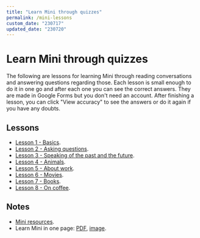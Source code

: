 ```yaml
---
title: "Learn Mini through quizzes"
permalink: /mini-lessons
custom_date: "230717"
updated_date: "230720"
---
```


# Learn Mini through quizzes

The following are lessons for learning Mini through reading conversations and answering questions regarding those. Each lesson is small enough to do it in one go and after each one you can see the correct answers. They are made in Google Forms but you don't need an account. After finishing a lesson, you can click "View accuracy" to see the answers or do it again if you have any doubts.

## Lessons

- [Lesson 1 - Basics](https://forms.gle/2R5iWHBZ4VWDUE4v5).
- [Lesson 2 - Asking questions](https://forms.gle/Ggb4y3ZmtqrQrgmD7).
- [Lesson 3 - Speaking of the past and the future](https://forms.gle/GB1GMNTKGBHUJWZz5).
- [Lesson 4 - Animals](https://forms.gle/JyBDnQLc2ViqDXPd7).
- [Lesson 5 - About work](https://forms.gle/E4NHyHYxQujjQh3S8).
- [Lesson 6 - Movies](https://forms.gle/CcWYdfP6gMfRh9f87).
- [Lesson 7 - Books](https://forms.gle/c1mky5KFGpTmUGgw7).
- [Lesson 8 - On coffee](https://forms.gle/itxMCdqdKkTdtNXw8).

## Notes

- [Mini resources](/mini-resources).
- Learn Mini in one page: [PDF](/assets/bin/mini_one_page.pdf), [image](/assets/images/mini_one_page.png).
